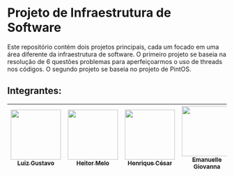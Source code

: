 # Projeto de Infraestrutura de Software

Este repositório contém dois projetos principais, cada um focado em uma área diferente da infraestrutura de software. O primeiro projeto se baseia na resolução de 6 questões problemas para aperfeiçoarmos o uso de threads nos códigos. O segundo projeto se baseia no projeto de PintOS.

## Integrantes:

| [<img src="https://avatars.githubusercontent.com/u/96800329?v=4" width=115><br><sub>Luiz Gustavo</sub>](https://github.com/Zed201) |  [<img src="https://avatars.githubusercontent.com/u/101292201?v=4" width=115><br><sub>Heitor Melo</sub>](https://github.com/HeitorMelo)  | [<img src="https://avatars.githubusercontent.com/u/129231720?v=4" width=115><br><sub>Henrique César</sub>](https://github.com/SapoSopa) | [<img src="https://avatars.githubusercontent.com/u/136932932?v=4" width=115><br><sub>Emanuelle Giovanna</sub>](https://github.com/manugio3) |
| :---: | :---: | :---: | :---: |